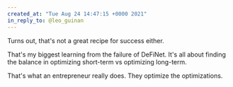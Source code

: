 ```yaml
---
created_at: "Tue Aug 24 14:47:15 +0000 2021"
in_reply_to: @leo_guinan
---
```


Turns out, that's not a great recipe for success either.

That's my biggest learning from the failure of DeFiNet. It's all about finding the balance in optimizing short-term vs optimizing long-term.

That's what an entrepreneur really does. They optimize the optimizations.